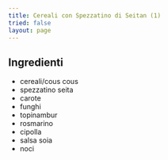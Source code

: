 ```yaml
---
title: Cereali con Spezzatino di Seitan (1)
tried: false
layout: page
---
```


## Ingredienti
- cereali/cous cous
- spezzatino seita
- carote
- funghi
- topinambur
- rosmarino
- cipolla
- salsa soia
- noci